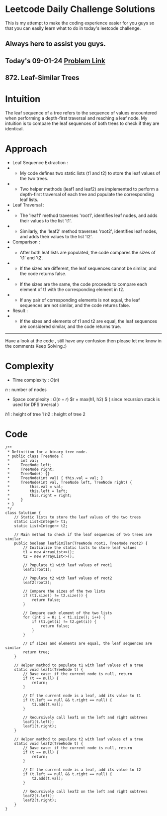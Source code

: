 # Leetcode Daily Challenge Solutions

This is my attempt to make the coding experience easier for you guys so that you can easily learn what to do in today's leetcode challenge.


## Always here to assist you guys.

## Today's 09-01-24 [Problem Link](https://leetcode.com/problems/leaf-similar-trees/description/?submissionId=1141098031)
## 872. Leaf-Similar Trees


# Intuition
<!-- Describe your first thoughts on how to solve this problem. -->
The leaf sequence of a tree refers to the sequence of values encountered when performing a depth-first traversal and reaching a leaf node. My intuition is to compare the leaf sequences of both trees to check if they are identical.

# Approach
<!-- Describe your approach to solving the problem. -->
- Leaf Sequence Extraction :
- - My code defines two static lists (t1 and t2) to store the leaf values of the two trees.
- - Two helper methods (leaf1 and leaf2) are implemented to perform a depth-first traversal of each tree and populate the corresponding leaf lists.
- Leaf Traversal :
- - The 'leaf1' method traverses 'root1', identifies leaf nodes, and adds their values to the list 't1'.
- - Similarly, the 'leaf2' method traverses 'root2', identifies leaf nodes, and adds their values to the list 't2'.
- Comparison :
- - After both leaf lists are populated, the code compares the sizes of 't1' and 't2'.
- - If the sizes are different, the leaf sequences cannot be similar, and the code returns false.
- - If the sizes are the same, the code proceeds to compare each element of t1 with the corresponding element in t2.
- - If any pair of corresponding elements is not equal, the leaf sequences are not similar, and the code returns false.
- Result :
- - If the sizes and elements of t1 and t2 are equal, the leaf sequences are considered similar, and the code returns true.
---
Have a look at the code , still have any confusion then please let me know in the comments
Keep Solving.:)


# Complexity
- Time complexity : $O(n)$
<!-- Add your time complexity here, e.g. $$O(n)$$ -->
$n$ : number of nodes

- Space complexity : $O(n + r)$
$r = max(h1, h2) $ ( since recursion stack is used for DFS trversal )
<!-- Add your space complexity here, e.g. $$O(n)$$ -->
$h1$ : height of tree 1 
$h2$ : height of tree 2 

# Code
```
/**
 * Definition for a binary tree node.
 * public class TreeNode {
 *     int val;
 *     TreeNode left;
 *     TreeNode right;
 *     TreeNode() {}
 *     TreeNode(int val) { this.val = val; }
 *     TreeNode(int val, TreeNode left, TreeNode right) {
 *         this.val = val;
 *         this.left = left;
 *         this.right = right;
 *     }
 * }
 */
class Solution {
    // Static lists to store the leaf values of the two trees
    static List<Integer> t1;
    static List<Integer> t2;

    // Main method to check if the leaf sequences of two trees are similar
    public boolean leafSimilar(TreeNode root1, TreeNode root2) {
        // Initialize the static lists to store leaf values
        t1 = new ArrayList<>();
        t2 = new ArrayList<>();

        // Populate t1 with leaf values of root1
        leaf1(root1);

        // Populate t2 with leaf values of root2
        leaf2(root2);

        // Compare the sizes of the two lists
        if (t1.size() != t2.size()) {
            return false;
        }

        // Compare each element of the two lists
        for (int i = 0; i < t1.size(); i++) {
            if (t1.get(i) != t2.get(i)) {
                return false;
            }
        }

        // If sizes and elements are equal, the leaf sequences are similar
        return true;
    }

    // Helper method to populate t1 with leaf values of a tree
    static void leaf1(TreeNode t) {
        // Base case: if the current node is null, return
        if (t == null) {
            return;
        }

        // If the current node is a leaf, add its value to t1
        if (t.left == null && t.right == null) {
            t1.add(t.val);
        }

        // Recursively call leaf1 on the left and right subtrees
        leaf1(t.left);
        leaf1(t.right);
    }

    // Helper method to populate t2 with leaf values of a tree
    static void leaf2(TreeNode t) {
        // Base case: if the current node is null, return
        if (t == null) {
            return;
        }

        // If the current node is a leaf, add its value to t2
        if (t.left == null && t.right == null) {
            t2.add(t.val);
        }

        // Recursively call leaf2 on the left and right subtrees
        leaf2(t.left);
        leaf2(t.right);
    }
}

```
